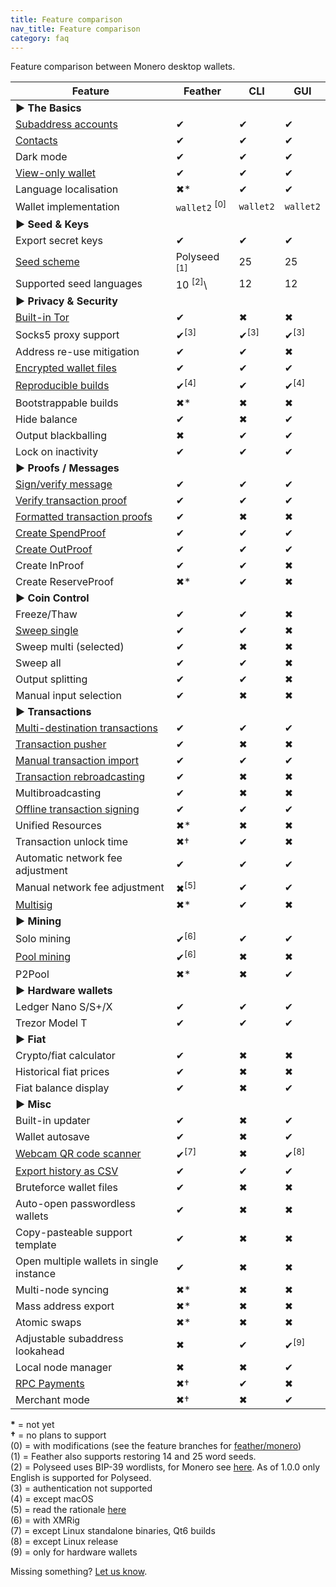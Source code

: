 ```yaml
---
title: Feature comparison
nav_title: Feature comparison
category: faq
---
```


Feature comparison between Monero desktop wallets.

| Feature                                             | Feather                  | CLI             | GUI             |
|-----------------------------------------------------|--------------------------|-----------------|-----------------|
| **► The Basics**                                    |
| [Subaddress accounts](switch-subaddress-account)    | ✔                        | ✔               | ✔               |
| [Contacts](add-contact)                             | ✔                        | ✔               | ✔               |
| Dark mode                                           | ✔                        | ✔               | ✔               |
| [View-only wallet](create-view-only-wallet)         | ✔                        | ✔               | ✔               |
| Language localisation                               | ✖*                       | ✔               | ✔               |
| Wallet implementation                               | `wallet2` <sup>[0]</sup> | `wallet2`       | `wallet2`       |
| **► Seed & Keys**                                   |
| Export secret keys                                  | ✔                        | ✔               | ✔               |
| [Seed scheme](seed-scheme)                          | Polyseed <sup>[1]</sup>  | 25              | 25              |
| Supported seed languages                            | 10 <sup>[2]</sup>\       | 12              | 12              |
| **► Privacy & Security**                            |
| [Built-in Tor](tor-support)                         | ✔                        | ✖               | ✖               |
| Socks5 proxy support                                | ✔<sup>[3]</sup>          | ✔<sup>[3]</sup> | ✔<sup>[3]</sup> |
| Address re-use mitigation                           | ✔                        | ✔               | ✖               |
| [Encrypted wallet files](wallet-files)              | ✔                        | ✔               | ✔               |
| [Reproducible builds](building-from-source)         | ✔<sup>[4]</sup>          | ✔               | ✔<sup>[4]</sup> |
| Bootstrappable builds                               | ✖*                       | ✖               | ✖               |
| Hide balance                                        | ✔                        | ✖               | ✔               |
| Output blackballing                                 | ✖                        | ✔               | ✔               |
| Lock on inactivity                                  | ✔                        | ✔               | ✔               |
| **► Proofs / Messages**                             |
| [Sign/verify message](sign-verify-message)          | ✔                        | ✔               | ✔               |
| [Verify transaction proof](verify-tx-proof)         | ✔                        | ✔               | ✔               |
| [Formatted transaction proofs](formatted-tx-proofs) | ✔                        | ✖               | ✖               |
| [Create SpendProof](prove-tx-authorship)            | ✔                        | ✔               | ✔               |
| [Create OutProof](prove-payment)                    | ✔                        | ✔               | ✔               |
| Create InProof                                      | ✔                        | ✔               | ✖               |
| Create ReserveProof                                 | ✖*                       | ✔               | ✖               |
| **► Coin Control**                                  |
| Freeze/Thaw                                         | ✔                        | ✔               | ✖               |
| [Sweep single](sweep-output)                        | ✔                        | ✔               | ✖               |
| Sweep multi (selected)                              | ✔                        | ✖               | ✖               |
| Sweep all                                           | ✔                        | ✔               | ✖               |
| Output splitting                                    | ✔                        | ✔               | ✖               |
| Manual input selection                              | ✔                        | ✖               | ✖               |
| **► Transactions**                                  |
| [Multi-destination transactions](pay-to-many)       | ✔                        | ✔               | ✔               |
| [Transaction pusher](push-tx)                       | ✔                        | ✖               | ✖               |
| [Manual transaction import](missing-tx)             | ✔                        | ✔               | 	✔              |
| [Transaction rebroadcasting](failed-tx)             | ✔                        | ✖               | ✖               |
| Multibroadcasting                                   | ✔                        | ✖               | ✖               |
| [Offline transaction signing](offline-tx-signing)   | ✔                        | ✔               | ✔               |
| Unified Resources                                   | ✖*                       | ✖               | ✖               |
| Transaction unlock time                             | ✖†                       | ✔               | ✖               |
| Automatic network fee adjustment                    | ✔                        | ✔               | ✔               |
| Manual network fee adjustment                       | ✖<sup>[5]</sup>          | ✔               | ✔               |
| [Multisig](multisig)                                | ✖*                       | ✔               | ✖               |
| **► Mining**                                        |
| Solo mining                                         | ✔<sup>[6]</sup>          | ✔               | ✔               |
| [Pool mining](mining-setup)                         | ✔<sup>[6]</sup>          | ✖               | ✖               |
| P2Pool                                              | ✖*                       | ✖               | ✔               |
| **► Hardware wallets**                              |
| Ledger Nano S/S+/X                                  | ✔                        | ✔               | ✔               |
| Trezor Model T                                      | ✔                        | ✔               | ✔               |
| **► Fiat**                                          |
| Crypto/fiat calculator                              | ✔                        | ✖               | ✖               |
| Historical fiat prices                              | ✔                        | ✖               | ✖               |
| Fiat balance display                                | ✔                        | ✖               | ✔               |
| **► Misc**                                          |
| Built-in updater                                    | ✔                        | ✖               | ✔               |
| Wallet autosave                                     | ✔                        | ✖               | ✔               |
| [Webcam QR code scanner](webcam-qr-scanner)         | ✔<sup>[7]</sup>          | ✖               | ✔<sup>[8]</sup> |
| [Export history as CSV](export-tx-history)          | ✔                        | ✔               | ✔               |
| Bruteforce wallet files                             | ✔                        | ✖               | ✖               |
| Auto-open passwordless wallets                      | ✔                        | ✖               | ✖               |
| Copy-pasteable support template                     | ✔                        | ✖               | ✖               |
| Open multiple wallets  in single instance           | ✔                        | ✖               | ✖               |
| Multi-node syncing                                  | ✖*                       | ✖               | ✖               |
| Mass address export                                 | ✖*                       | ✖               | ✖               |
| Atomic swaps                                        | ✖*                       | ✖               | ✖               |
| Adjustable subaddress lookahead                     | ✖                        | ✔               | ✔<sup>[9]</sup> |
| Local node manager                                  | ✖                        | ✖               | ✔               |
| [RPC Payments](rpc-payments)                        | ✖†                       | ✔               | ✖               |
| Merchant mode                                       | ✖†                       | ✖               | ✔               |

**\*** = not yet  
**†** = no plans to support  
(0) = with modifications (see the feature branches for [feather/monero](https://github.com/feather-wallet/monero))  
(1) = Feather also supports restoring 14 and 25 word seeds.  
(2) = Polyseed uses BIP-39 wordlists, for Monero see [here](https://github.com/monero-project/monero/tree/master/src/mnemonics). As of 1.0.0 only English is supported for Polyseed.  
(3) = authentication not supported  
(4) = except macOS  
(5) = read the rationale [here](transaction-fee)  
(6) = with XMRig  
(7) = except Linux standalone binaries, Qt6 builds  
(8) = except Linux release  
(9) = only for hardware wallets  

Missing something? [Let us know](report-an-issue).
